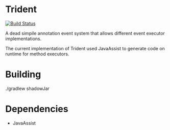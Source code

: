# Trident 
[![Build Status](https://api.travis-ci.org/ClubObsidian/Trident.svg?branch=master)](https://travis-ci.org/ClubObsidian/Trident)

A dead simpile annotation event system that allows different event executor implementations.

The current implementation of Trident used JavaAssist to generate code on runtime for method executors.

# Building
./gradlew shadowJar

# Dependencies
* JavaAssist
